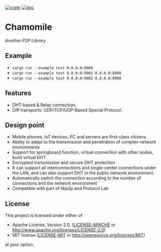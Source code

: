 [![crate](https://img.shields.io/badge/crates.io-v0.1.1-green.svg)](https://crates.io/crates/chamomile) [![doc](https://img.shields.io/badge/docs.rs-v0.1.1-blue.svg)](https://docs.rs/chamomile)

# Chamomile
*Another P2P Library*

## Example
- `cargo run --example test 0.0.0.0:8000`
- `cargo run --example test 0.0.0.0:8001 0.0.0.0:8000`
- `cargo run --example test 0.0.0.0:8002 0.0.0.0:8000`

## features
- DHT-based & Relay connection.
- Diff transports: UDP/TCP/UDP-Based Special Protocol.

## Design point
- Mobile phones, IoT devices, PC and servers are first-class citizens
- Ability to adapt to the transmission and penetration of complex network environments
- Support for springboard function, virtual connection with other nodes, build virtual DHT
- Encrypted transmission and secure DHT protection
- It can support all interconnections and single-center connections under the LAN, and can also support DHT in the public network environment.
- Automatically switch the connection according to the number of connections and the network environment
- Compatible with part of libp2p and Protocol Lab

## License

This project is licensed under either of

 * Apache License, Version 2.0, ([LICENSE-APACHE](LICENSE-APACHE) or
   http://www.apache.org/licenses/LICENSE-2.0)
 * MIT license ([LICENSE-MIT](LICENSE-MIT) or
   http://opensource.org/licenses/MIT)

at your option.
